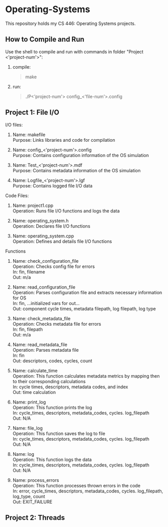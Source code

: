 # Operating-Systems

This repository holds my CS 446: Operating Systems projects.

## How to Compile and Run				  

Use the shell to compile and run with commands in folder "Project <'project-num'>":
1. compile: <br />
	> make
2. run: <br />
	> ./P<'project-num'> config_<'file-num'>.config

## Project 1: File I/O 	

I/O files: 

1.
	Name: makefile <br />
	Purpose: Links libraries and code for compilation <br />

2. 
	Name: config_<'project-num'>.config <br />
	Purpose: Contains configuration information of the OS simulation <br />

3. 
	Name: Test_<'project-num'>.mdf <br />
	Purpose: Contains metadata information of the OS simulation <br />

4. 
	Name: Logfile_<'project-num'>.lgf <br />
	Purpose: Contains logged file I/O data <br />


Code Files:

1. 	
	Name: project1.cpp <br />
	Operation: Runs file I/O functions and logs the data <br />

2.
	Name: operating_system.h <br />
	Operation: Declares file I/O functions <br />

3.
	Name: operating_system.cpp <br />
	Operation: Defines and details file I/O functions <br />


Functions

1.	
	Name: check_configuration_file <br />
	Operation: Checks config file for errors <br />
	In: fin, filename <br />
	Out: m/a <br />

2.
	Name: read_configuration_file <br />
	Operation: Parses configuration file and extracts necessary information for OS <br />
	In: fin, ...initialized vars for out... <br />
	Out: component cycle times, metadata filepath, log filepath, log type <br />

3.
	Name: check_metadata_file <br />
	Operation: Checks metadata file for errors <br />
	In: fin, filepath <br />
	Out: m/a <br />

4.
	Name: read_metadata_file <br />
	Operation: Parses metadata file <br /> 
	In: fin <br />
	Out: descriptors, codes, cycles, count <br />

4.
	Name: calculate_time <br />
	Operation: This function calculates metadata metrics by mapping then to their corresponding calculations <br />
	In: cycle times, descriptors, metadata codes, and index <br />
	Out: time calculation <br />

5.
	Name: print_log <br />
	Operation: This function prints the log <br />
	In: cycle_times, descriptors, metadata_codes, cycles. log_filepath <br />
	Out: N/A <br />

6.
	Name: file_log <br />
	Operation: This function saves the log to file <br />
	In: cycle_times, descriptors, metadata_codes, cycles. log_filepath <br />
	Out: N/A <br />

7.
	Name: log <br />
	Operation: This function logs the data <br />
	In: cycle_times, descriptors, metadata_codes, cycles. log_filepath <br />
	Out: N/A <br />

8.
	Name: process_errors <br />
	Operation: This function processes thrown errors in the code <br />
	In: error, cycle_times, descriptors, metadata_codes, cycles. log_filepath, log_type, count <br />
	Out: EXIT_FAILURE <br />


## Project 2: Threads


